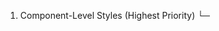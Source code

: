 1. Component-Level Styles (Highest Priority)
   └─ <style scoped> in .vue files
   └─ Inline styles
   └─ Component-specific classes

2. Router-Level Settings
   └─ router/index.js
      └─ Route meta fields
      └─ Layout configurations
      └─ Transition settings

3. Vuetify Configuration (main.js)
   └─ Theme settings
   └─ Default component settings
   └─ Breakpoints
   └─ Display settings
   └─ Global Vuetify classes (.v-application, .v-main, etc.)

4. Global App Styles (App.vue)
   └─ Application-wide layouts
   └─ Common component styles
   └─ Layout structure (.v-app, .v-main)

5. Global CSS Files (Lowest Priority)
   └─ main.css (imported in main.js)
   └─ base.css (imported in main.css)
   └─ Vuetify styles (imported in main.js)

Override Order:
- More specific selectors override less specific ones
- Later imports override earlier ones
- !important declarations override normal declarations

Load Order:
1. base.css (fundamental styles)
   ↓
2. main.css (imports base.css, adds global styles)
   ↓
3. Vuetify default styles (from node_modules)
   ↓
4. App.vue styles (application structure)
   ↓
5. Router configurations (layout structure)
   ↓
6. Component styles (most specific)

Key Points:
- Scoped styles only affect their component
- Global styles affect everything
- Vuetify classes can be overridden but require proper specificity
- Router settings affect how components are mounted and transitioned
- main.js configuration affects how Vuetify behaves globally

## Common Layout Patterns

### Two-Column Layout
Used in: AgileReview.vue, TechReview.vue, TestAgileResults.vue

Template Structure:
    <template>
      <div class="two-column-layout">
        <!-- Left Column -->
        <div class="primary-content-wrapper">
          <div class="primary-content">
            <!-- Content here -->
          </div>
        </div>

        <!-- Right Column -->
        <div class="analysis-panel">
          <!-- Analysis content here -->
        </div>
      </div>
    </template>

Critical CSS Properties:
    .two-column-layout {
      display: grid;
      grid-template-columns: 1fr 1fr;  /* Flexible columns */
      gap: 2rem;
      padding: 2rem;
      max-width: 1800px;
      margin: 0 auto;
      min-height: 100vh;
    }

    .primary-content-wrapper, .analysis-panel {
      width: 100%;
      min-width: 0;  /* Critical: Prevents overflow issues */
    }

    .primary-content {
      background: rgba(255, 255, 255, 0.05);
      border-radius: 12px;
      padding: 2rem;
      overflow-y: auto;
    }

### Common Issues & Solutions

1. Layout Breaking at Small Screens
   Problem: Content overflows or columns don't resize properly
   Solution: 
    @media (max-width: 1024px) {
      .two-column-layout {
        grid-template-columns: 1fr;  /* Stack columns */
      }
    }

2. Content Overflow
   Problem: Content breaks out of containers
   Solution:
   - Add min-width: 0 to column wrappers
   - Use overflow-y: auto for scrollable content

3. Responsive Design
   Problem: Fixed widths causing layout issues
   Solution:
   - Use 1fr instead of fixed pixel widths
   - Implement proper media queries
   - Avoid minmax() with fixed minimums

### Best Practices

1. Grid Layout
   - Use 1fr 1fr for flexible columns
   - Avoid fixed minimum widths
   - Include proper gap spacing

2. Wrapper Elements
   - Always include min-width: 0
   - Set width: 100%
   - Use consistent padding

3. Content Containers
   - Consistent border-radius (12px)
   - Consistent background opacity
   - Proper padding (2rem)

4. Loading States
    <template>
      <v-fade-transition>
        <div v-if="!analysis" class="loading">
          <v-progress-circular/>
        </div>
        <div v-else class="two-column-layout">
          <!-- Content -->
        </div>
      </v-fade-transition>
    </template>

### Development Tips

1. Mock Data Usage
   - Use mockAnalysisData.ts for development
   - Comment out polling logic during frontend work
   - Document backend dependencies

2. Component Testing
   - Test layouts at various screen sizes
   - Verify overflow handling
   - Check transition states
